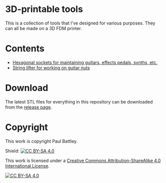 # 3D-printable tools

This is a collection of tools that I've designed for various purposes. They can
all be made on a 3D FDM printer.

# Contents

- [Hexagonal sockets for maintaining guitars, effects pedals, synths, etc.](/hex-sockets)
- [String lifter for working on guitar nuts](/string-lifter)

# Download

The latest STL files for everything in this repository can be downloaded
from the [release page](../../releases/latest).

# Copyright

This work is copyright Paul Battley.

Shield: [![CC BY-SA 4.0][cc-by-sa-shield]][cc-by-sa]

This work is licensed under a
[Creative Commons Attribution-ShareAlike 4.0 International License][cc-by-sa].

[![CC BY-SA 4.0][cc-by-sa-image]][cc-by-sa]

[cc-by-sa]: http://creativecommons.org/licenses/by-sa/4.0/
[cc-by-sa-image]: https://licensebuttons.net/l/by-sa/4.0/88x31.png
[cc-by-sa-shield]: https://img.shields.io/badge/License-CC%20BY--SA%204.0-lightgrey.svg
